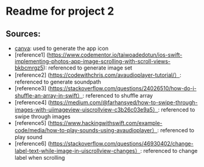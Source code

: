 # Readme for project 2

## Sources:
- [canva](https://www.canva.com): used to generate the app icon
- [reference1] (https://www.codementor.io/taiwoadedotun/ios-swift-implementing-photos-app-image-scrolling-with-scroll-views-bkbcmrgz5): referenced to generate image set
-  [reference2] (https://codewithchris.com/avaudioplayer-tutorial/）: referenced to generate soundpath
-  [reference3] (https://stackoverflow.com/questions/24026510/how-do-i-shuffle-an-array-in-swift）: referenced to shuffle array
-  [reference4] (https://medium.com/@farhansyed/how-to-swipe-through-images-with-uiimageview-uiscrollview-c3b26c03e9a5）: referenced to swipe through images
-  [reference5] (https://www.hackingwithswift.com/example-code/media/how-to-play-sounds-using-avaudioplayer）: referenced to play sound
-  [reference6] (https://stackoverflow.com/questions/46930402/change-label-text-while-image-in-uiscrollview-changes）: referenced to change label when scrolling




